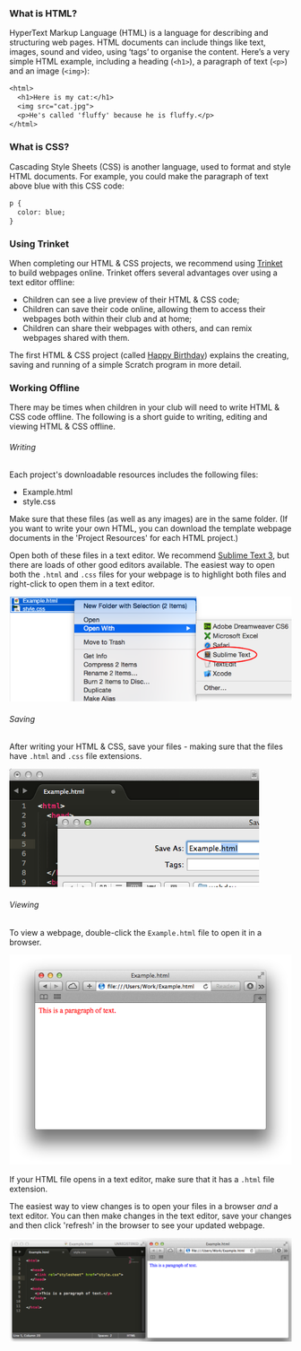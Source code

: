 ### What is HTML?

HyperText Markup Language (HTML) is a language for describing and structuring web pages. HTML documents can include things like text, images, sound and video, using ‘tags’ to organise the content. Here’s a very simple HTML example, including a heading (`<h1>`), a paragraph of text (`<p>`) and an image (`<img>`):

```
<html>
  <h1>Here is my cat:</h1>
  <img src="cat.jpg">
  <p>He's called 'fluffy' because he is fluffy.</p>
</html>
```

### What is CSS?

Cascading Style Sheets (CSS) is another language, used to format and style HTML documents. For example, you could make the paragraph of text above blue with this CSS code:

```
p {
  color: blue;
}
```

### Using Trinket

When completing our HTML & CSS projects, we recommend using [Trinket](https://trinket.io) to build webpages online. Trinket offers several advantages over using a text editor offline:

+ Children can see a live preview of their HTML & CSS code;
+ Children can save their code online, allowing them to access their webpages both within their club and at home;
+ Children can share their webpages with others, and can remix webpages shared with them.

The first HTML & CSS project (called [Happy Birthday](http://jumpto.cc/birthday)) explains the creating, saving and running of a simple Scratch program in more detail.

### Working Offline

There may be times when children in your club will need to write HTML & CSS code offline. The following is a short guide to writing, editing and viewing HTML & CSS offline.

###### Writing

Each project's downloadable resources includes the following files:

+ Example.html
+ style.css

Make sure that these files (as well as any images) are in the same folder. (If you want to write your own HTML, you can download the template webpage documents in the 'Project Resources' for each HTML project.)

Open both of these files in a text editor. We recommend [Sublime Text 3](http://www.sublimetext.com/3), but there are loads of other good editors available. The easiest way to open both the `.html` and `.css` files for your webpage is to highlight both files and right-click to open them in a text editor.

![screenshot](images/html/offline-open.png)

###### Saving

After writing your HTML & CSS, save your files - making sure that the files have `.html` and `.css` file extensions.

![screenshot](images/html/offline-save.png)

###### Viewing

To view a webpage, double-click the `Example.html` file to open it in a browser.

![screenshot](images/html/offline-view.png)

If your HTML file opens in a text editor, make sure that it has a `.html` file extension.

The easiest way to view changes is to open your files in a browser _and_ a text editor. You can then make changes in the text editor, save your changes and then click 'refresh' in the browser to see your updated webpage.

![screenshot](images/html/offline-edit.png)

